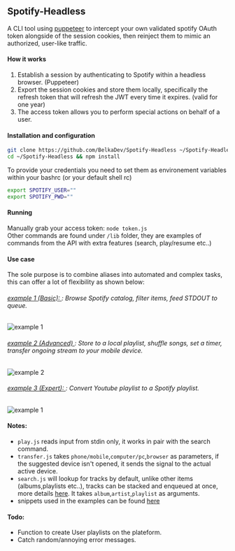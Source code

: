 ## Spotify-Headless
A CLI tool using [puppeteer](https://github.com/puppeteer/puppeteer) to intercept your own validated spotify OAuth token alongside of the session cookies, then reinject them to mimic an authorized, user-like traffic.
#### How it works
1. Establish a session by authenticating to Spotify within a headless browser. (Puppeteer)
2. Export the session cookies and store them locally, specifically the refresh token that will refresh the JWT every time it expires. (valid for one year)
3. The access token allows you to perform special actions on behalf of a user.

#### Installation and configuration
```bash
git clone https://github.com/BelkaDev/Spotify-Headless ~/Spotify-Headless
cd ~/Spotify-Headless && npm install
```
To provide your credentials you need to set them as environement variables within your bashrc (or your default shell rc) <br>
``` bash
export SPOTIFY_USER=""
export SPOTIFY_PWD=""
```
#### Running
Manually grab your access token: `node token.js` <br>
Other commands are found under `/lib` folder, they are examples of commands from the API with extra features (search, play/resume etc..)

#### Use case
The sole purpose is to combine aliases into automated and complex tasks, this can offer a lot of flexibility as shown below:
###### <u> example 1 (Basic):  </u>: Browse Spotify catalog, filter items, feed STDOUT to queue.
![example 1](static/basic.png)
###### <u> example 2 (Advanced) </u>: Store to a local playlist, shuffle songs, set a timer, transfer ongoing stream to your mobile device.
![example 2](static/advanced.png)
###### <u> example 3 (Expert):  </u>: Convert Youtube playlist to a Spotify playlist.
![example 1](static/expert.png)


#### Notes:
* `play.js` reads input from stdin only, it works in pair with the search command.
* `transfer.js` takes `phone/mobile`,`computer/pc`,`browser` as parameters, if the suggested device isn't opened, it sends the signal to the actual active device.
* `search.js` will lookup for tracks by default, unlike other items (albums,playlists etc..), tracks can be stacked and enqueued at once, more details [here](https://developer.spotify.com/documentation/web-api/reference/player/start-a-users-playback/). It takes `album`,`artist`,`playlist` as arguments.
* snippets used in the examples can be found [here](https://github.com/BelkaDev/dotfiles/blob/master/.zshrc)
 
#### Todo:
* Function to create User playlists on the plateform.
* Catch random/annoying error messages.
